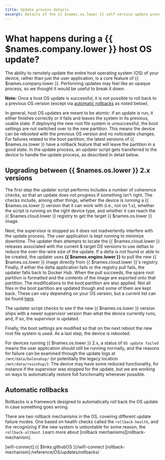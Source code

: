 ```yaml
---
title: Update process details
excerpt: Details of the {{ $names.os.lower }} self-service update process
---
```


# What happens during a {{ $names.company.lower }} host OS update?

The ability to remotely update the entire host operating system (OS) of your device, rather than just the user application, is a core feature of {{ $names.company.lower }}. Performing updates may feel like an opaque process, so we thought it would be useful to break it down.

__Note:__ Once a host OS update is successful, it is not possible to roll back to a previous OS version (except via [automatic rollbacks](#automatic-rollbacks) as noted below).

In general, host OS updates are meant to be atomic: if an update is run, it either finishes correctly or it fails and leaves the system in its previous, usable state. If deploying the new root file system is unsuccessful, the boot settings are not switched over to the new partition. This means the device can be rebooted with the previous OS version and no noticeable changes. For failures related to the boot partition, the latest versions of {{ $names.os.lower }} have a rollback feature that will leave the partition in a good state. In the update process, an updater script gets transferred to the device to handle the update process, as described in detail below.

## Upgrading between {{ $names.os.lower }} 2.x versions

The first step the updater script performs includes a number of coherence checks, so that an update does not progress if something isn't right. The checks include, among other things, whether the device is running a {{ $names.os.lower }} version that it can work with (i.e., not on 1.x), whether the script is running on the right device type, and whether it can reach the {{ $names.cloud.lower }} registry to get the target {{ $names.os.lower }} image.

Next, the supervisor is stopped so it does not inadvertently interfere with the update process. The user application is kept running to minimize downtime. The updater then attempts to locate the {{ $names.cloud.lower }} releases associated with the current & target OS versions to use deltas to reduce the over-the-wire size of the update. If a delta is not found or able to be created, the updater uses **{{ $names.engine.lower }}** to pull the new {{ $names.os.lower }} image directly from {{ $names.cloud.lower }}'s registry. Finally, if either the delta application fails or the registry pull fails, the updater falls back to Docker Hub. When the pull succeeds, the spare root partition is formatted and the contents of the image are exported onto that partition. The modifications to the boot partition are also applied. Not all files in the boot partition are updated though and some of them are kept back. These can vary depending on your OS version, but a current list can be found [here](https://github.com/balena-os/meta-balena/blob/master/meta-balena-common/recipes-support/hostapp-update-hooks/files/0-bootfiles#L13).

The updater script checks to see if the new {{ $names.os.lower }} version ships with a newer supervisor version than what the device currently runs, and, if so, the supervisor is updated.

Finally, the boot settings are modified so that on the next reboot the new root file system is used. As a last step, the device is rebooted.

For devices running {{ $names.os.lower }} 2.x, a status of `OS update failed` means the user application should still be running normally, and the reasons for failure can be examined through the update logs at `/mnt/data/balenahup/` (or potentially the legacy location `/mnt/data/resinhup/`). The device may have some reduced functionality, for instance if the supervisor was stopped for the update, but we are working on ways to automatically restore full functionality whenever possible.

## Automatic rollbacks

Rollbacks is a framework designed to automatically roll back the OS update in case something goes wrong.

There are two rollback mechanisms in the OS, covering different update failure modes. One based on health checks called the `rollback-health`, and the recognizing if the new system is unbootable for some reason, the `rollback-altboot`. Learn more about [rollback mechanisms][rollback-mechanism].

[changes]:/reference/OS/updates/migrate-to-2.0/
[wifi-connect]:{{ $links.githubOS }}/wifi-connect
[rollback-mechanism]:/reference/OS/updates/rollbacks/
